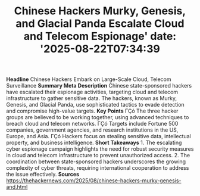 ﻿---
title: "Chinese Hackers Murky, Genesis, and Glacial Panda Escalate Cloud and Telecom Espionage'
date: '2025-08-22T07:34:39"
category: "Markets"
summary: ""
slug: "chinese hackers murky genesis and glacial panda escalate clo"
source_urls:
  - "https://thehackernews.com/2025/08/chinese-hackers-murky-genesis-and.html"
seo:
  title: "Chinese Hackers Murky, Genesis, and Glacial Panda Escalate Cloud and Telecom Espionage | Hash n Hedge'
  description: '"
  keywords: ["news", "markets", "brief"]
---
**Headline** Chinese Hackers Embark on Large-Scale Cloud, Telecom Surveillance  **Summary Meta Description** Chinese state-sponsored hackers have escalated their espionage activities, targeting cloud and telecom infrastructure to gather sensitive data. The hackers, known as Murky, Genesis, and Glacial Panda, use sophisticated tactics to evade detection and compromise high-value targets.  **Key Points**  ΓÇó The three hacker groups are believed to be working together, using advanced techniques to breach cloud and telecom networks. ΓÇó Targets include Fortune 500 companies, government agencies, and research institutions in the US, Europe, and Asia. ΓÇó Hackers focus on stealing sensitive data, intellectual property, and business intelligence.  **Short Takeaways**  1. The escalating cyber espionage campaign highlights the need for robust security measures in cloud and telecom infrastructure to prevent unauthorized access. 2. The coordination between state-sponsored hackers underscores the growing complexity of cyber threats, requiring international cooperation to address the issue effectively.  **Sources** https://thehackernews.com/2025/08/chinese-hackers-murky-genesis-and.html 
